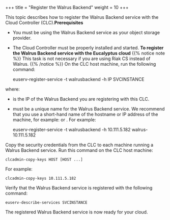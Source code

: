 +++
title = "Register the Walrus Backend"
weight = 10
+++

This topic describes how to register the Walrus Backend service with the Cloud Controller (CLC).**Prerequisites** 

* You must be using the Walrus Backend service as your object storage provider. 
* The Cloud Controller must be properly installed and started. 
**To register the Walrus Backend service with the Eucalyptus cloud** 
{{% notice note %}}
This task is not necessary if you are using Riak CS instead of Walrus. 
{{% /notice %}}
On the CLC host machine, run the following command: 

    euserv-register-service -t walrusbackend -h IP SVCINSTANCE

where: 



* is the IP of the Walrus Backend you are registering with this CLC. 
* must be a unique name for the Walrus Backend service. We recommend that you use a short-hand name of the hostname or IP address of the machine, for example: or . 
For example: 



    euserv-register-service -t walrusbackend -h 10.111.5.182 walrus-10.111.5.182

Copy the security credentials from the CLC to each machine running a Walrus Backend service. Run this command on the CLC host machine: 

    clcadmin-copy-keys HOST [HOST ...]

For example: 



    clcadmin-copy-keys 10.111.5.182

Verify that the Walrus Backend service is registered with the following command: 

    euserv-describe-services SVCINSTANCE

The registered Walrus Backend service is now ready for your cloud. 

